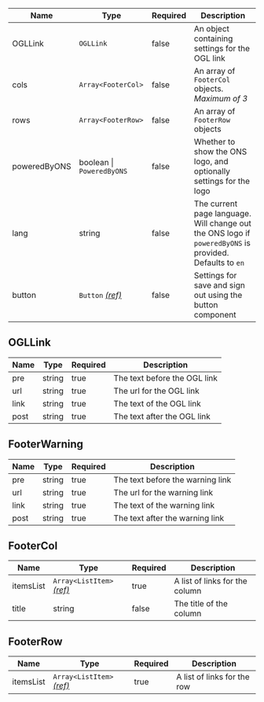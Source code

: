 | Name         | Type                                   | Required | Description                                                                                             |
| ------------ | -------------------------------------- | -------- | ------------------------------------------------------------------------------------------------------- |
| OGLLink      | `OGLLink`                              | false    | An object containing settings for the OGL link                                                          |
| cols         | `Array<FooterCol>`                     | false    | An array of `FooterCol` objects. _Maximum of 3_                                                         |
| rows         | `Array<FooterRow>`                     | false    | An array of `FooterRow` objects                                                                         |
| poweredByONS | boolean &#124; `PoweredByONS`          | false    | Whether to show the ONS logo, and optionally settings for the logo                                      |
| lang         | string                                 | false    | The current page language. Will change out the ONS logo if `poweredByONS` is provided. Defaults to `en` |
| button       | `Button` [_(ref)_](/components/button) | false    | Settings for save and sign out using the button component                                               |

## OGLLink

| Name | Type   | Required | Description                  |
| ---- | ------ | -------- | ---------------------------- |
| pre  | string | true     | The text before the OGL link |
| url  | string | true     | The url for the OGL link     |
| link | string | true     | The text of the OGL link     |
| post | string | true     | The text after the OGL link  |

## FooterWarning

| Name | Type   | Required | Description                      |
| ---- | ------ | -------- | -------------------------------- |
| pre  | string | true     | The text before the warning link |
| url  | string | true     | The url for the warning link     |
| link | string | true     | The text of the warning link     |
| post | string | true     | The text after the warning link  |

## FooterCol

| Name      | Type                                                   | Required | Description                    |
| --------- | ------------------------------------------------------ | -------- | ------------------------------ |
| itemsList | `Array<ListItem>` [_(ref)_](/styles/typography/#lists) | true     | A list of links for the column |
| title     | string                                                 | false    | The title of the column        |

## FooterRow

| Name      | Type                                                   | Required | Description                 |
| --------- | ------------------------------------------------------ | -------- | --------------------------- |
| itemsList | `Array<ListItem>` [_(ref)_](/styles/typography/#lists) | true     | A list of links for the row |
